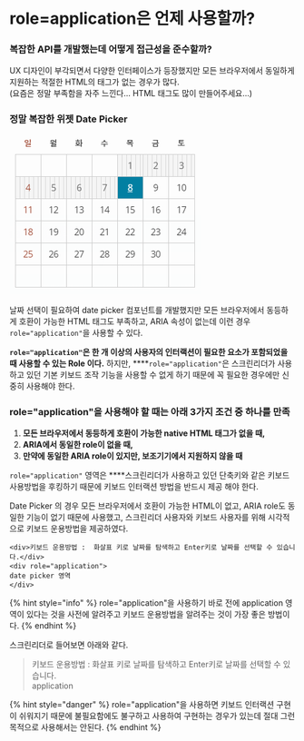 # role=application은 언제 사용할까?

### 복잡한 API를 개발했는데 어떻게 접근성을 준수할까?

UX 디자인이 부각되면서 다양한 인터페이스가 등장했지만 모든 브라우저에서 동일하게 지원하는 적절한 HTML의 태그가 없는 경우가 많다.  
\(요즘은 정말 부족함을 자주 느낀다... HTML 태그도 많이 만들어주세요...\)

### 정말 복잡한 위젯 Date Picker

![](../../.gitbook/assets/image%20%2818%29.png)

날짜 선택이 필요하여 date picker 컴포넌트를 개발했지만 모든 브라우저에서 동등하게 호환이 가능한 HTML 태그도 부족하고, ARIA 속성이 없는데 이런 경우 `role="application"`을 사용할 수 있다.

**`role="application"`은 한 개 이상의 사용자의 인터랙션이 필요한 요소가 포함되었을 때 사용할 수 있는 Role 이다.** 하지만, ****`role="application"`은 스크린리더가 사용하고 있던 기본 키보드 조작 기능을 사용할 수 없게 하기 때문에 꼭 필요한 경우에만 신중히 사용해야 한다.

### **role="application"을 사용해야 할 때는 아래 3가지 조건 중 하나를 만족**

1. **모든 브라우저에서 동등하게 호환이 가능한 native HTML 태그가 없을 때,**
2. **ARIA에서 동일한 role이 없을 때,**
3. **만약에 동일한 ARIA role이 있지만, 보조기기에서 지원하지 않을 때**

`role="application"` 영역은 ****스크린리더가 사용하고 있던 단축키와 같은 키보드 사용방법을 후킹하기 때문에 키보드 인터랙션 방법을 반드시 제공 해야 한다.

Date Picker 의 경우 모든 브라우저에서 호환이 가능한 HTML이 없고, ARIA role도 동일한 기능이 없기 때문에 사용했고, 스크린리더 사용자와 키보드 사용자를 위해 시각적으로 키보드 운용방법을 제공하였다.

```markup
<div>키보드 운용방법 :  화살표 키로 날짜를 탐색하고 Enter키로 날짜를 선택할 수 있습니다.</div>
<div role="application">
date picker 영역
</div>
```

{% hint style="info" %}
role="application"을 사용하기 바로 전에 application 영역이 있다는 것을 사전에 알려주고 키보드 운용방법을 알려주는 것이 가장 좋은 방법이다.
{% endhint %}

스크린리더로 들어보면 아래와 같다.

> 키보드 운용방법 : 화살표 키로 날짜를 탐색하고 Enter키로 날짜를 선택할 수 있습니다.  
> application

{% hint style="danger" %}
role="application"을 사용하면 키보드 인터랙션 구현이 쉬워지기 때문에 불필요함에도 불구하고 사용하여 구현하는 경우가 있는데 절대 그런 목적으로 사용해서는 안된다.
{% endhint %}



